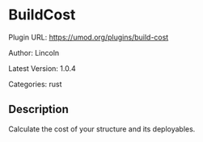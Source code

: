 # BuildCost

Plugin URL: https://umod.org/plugins/build-cost

Author: Lincoln

Latest Version: 1.0.4

Categories: rust

## Description

Calculate the cost of your structure and its deployables.
